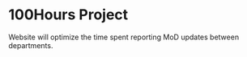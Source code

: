 # 100Hours Project
 Website will optimize the time spent reporting MoD updates between departments.
